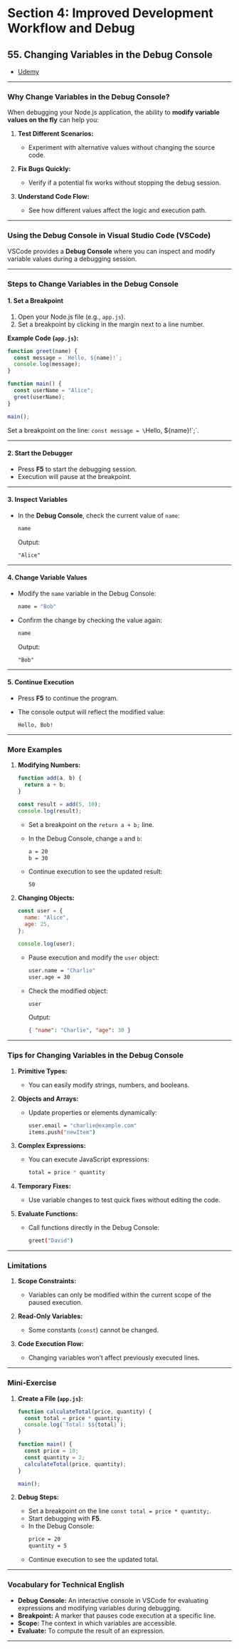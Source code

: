 # Section 4: Improved Development Workflow and Debug

## **55. Changing Variables in the Debug Console**

- [Udemy](https://www.udemy.com/course/nodejs-the-complete-guide/learn/lecture/11563046#overview)

---

### **Why Change Variables in the Debug Console?**

When debugging your Node.js application, the ability to **modify variable values on the fly** can help you:

1. **Test Different Scenarios:**

   - Experiment with alternative values without changing the source code.

2. **Fix Bugs Quickly:**

   - Verify if a potential fix works without stopping the debug session.

3. **Understand Code Flow:**
   - See how different values affect the logic and execution path.

---

### **Using the Debug Console in Visual Studio Code (VSCode)**

VSCode provides a **Debug Console** where you can inspect and modify variable values during a debugging session.

---

### **Steps to Change Variables in the Debug Console**

#### **1. Set a Breakpoint**

1. Open your Node.js file (e.g., `app.js`).
2. Set a breakpoint by clicking in the margin next to a line number.

**Example Code (`app.js`):**

```javascript
function greet(name) {
  const message = `Hello, ${name}!`;
  console.log(message);
}

function main() {
  const userName = "Alice";
  greet(userName);
}

main();
```

Set a breakpoint on the line: `const message = \`Hello, ${name}!\`;`.

---

#### **2. Start the Debugger**

- Press **F5** to start the debugging session.
- Execution will pause at the breakpoint.

---

#### **3. Inspect Variables**

- In the **Debug Console**, check the current value of `name`:

  ```bash
  name
  ```

  Output:

  ```
  "Alice"
  ```

---

#### **4. Change Variable Values**

- Modify the `name` variable in the Debug Console:

  ```bash
  name = "Bob"
  ```

- Confirm the change by checking the value again:

  ```bash
  name
  ```

  Output:

  ```
  "Bob"
  ```

---

#### **5. Continue Execution**

- Press **F5** to continue the program.
- The console output will reflect the modified value:

  ```
  Hello, Bob!
  ```

---

### **More Examples**

1. **Modifying Numbers:**

   ```javascript
   function add(a, b) {
     return a + b;
   }

   const result = add(5, 10);
   console.log(result);
   ```

   - Set a breakpoint on the `return a + b;` line.
   - In the Debug Console, change `a` and `b`:

     ```bash
     a = 20
     b = 30
     ```

   - Continue execution to see the updated result:

     ```
     50
     ```

2. **Changing Objects:**

   ```javascript
   const user = {
     name: "Alice",
     age: 25,
   };

   console.log(user);
   ```

   - Pause execution and modify the `user` object:

     ```bash
     user.name = "Charlie"
     user.age = 30
     ```

   - Check the modified object:

     ```bash
     user
     ```

     Output:

     ```json
     { "name": "Charlie", "age": 30 }
     ```

---

### **Tips for Changing Variables in the Debug Console**

1. **Primitive Types:**

   - You can easily modify strings, numbers, and booleans.

2. **Objects and Arrays:**

   - Update properties or elements dynamically:
     ```bash
     user.email = "charlie@example.com"
     items.push("newItem")
     ```

3. **Complex Expressions:**

   - You can execute JavaScript expressions:
     ```bash
     total = price * quantity
     ```

4. **Temporary Fixes:**

   - Use variable changes to test quick fixes without editing the code.

5. **Evaluate Functions:**
   - Call functions directly in the Debug Console:
     ```bash
     greet("David")
     ```

---

### **Limitations**

1. **Scope Constraints:**

   - Variables can only be modified within the current scope of the paused execution.

2. **Read-Only Variables:**

   - Some constants (`const`) cannot be changed.

3. **Code Execution Flow:**
   - Changing variables won’t affect previously executed lines.

---

### **Mini-Exercise**

1. **Create a File (`app.js`):**

   ```javascript
   function calculateTotal(price, quantity) {
     const total = price * quantity;
     console.log(`Total: $${total}`);
   }

   function main() {
     const price = 10;
     const quantity = 2;
     calculateTotal(price, quantity);
   }

   main();
   ```

2. **Debug Steps:**
   - Set a breakpoint on the line `const total = price * quantity;`.
   - Start debugging with **F5**.
   - In the Debug Console:
     ```bash
     price = 20
     quantity = 5
     ```
   - Continue execution to see the updated total.

---

### **Vocabulary for Technical English**

- **Debug Console:** An interactive console in VSCode for evaluating expressions and modifying variables during debugging.
- **Breakpoint:** A marker that pauses code execution at a specific line.
- **Scope:** The context in which variables are accessible.
- **Evaluate:** To compute the result of an expression.

---
